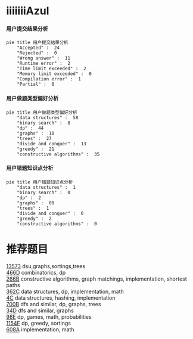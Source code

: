 # iiiiiiiAzul

<!-- tabs:start -->



#### **用户提交结果分析**

```mermaid
pie title 用户提交结果分析
    "Accepted" :  24
    "Rejected" :  0
    "Wrong answer" :  11
    "Runtime error" :  2
    "Time limit exceeded" :  2
    "Memory limit exceeded" :  0
    "Compilation error" :  1
    "Partial" :  0
```

#### **用户做题类型偏好分析**

```mermaid
pie title 用户做题类型偏好分析
    "data structures" :  58
    "binary search" :  8
    "dp" :  44
    "graphs" :  10
    "trees" :  27
    "divide and conquer" :  13
    "greedy" :  21
    "constructive algorithms" :  35
```
#### **用户错题知识点分析**

```mermaid
pie title 用户错题知识点分析
    "data structures" :  1
    "binary search" :  0
    "dp" :  2
    "graphs" :  00
    "trees" :  1
    "divide and conquer" :  0
    "greedy" :  2
    "constructive algorithms" :  0
```



<!-- tabs:end -->
# 推荐题目
[13573](https://codeforces.com/contest/1357/problem/3)		dsu,graphs,sortings,trees		  
[466D](https://codeforces.com/contest/466/problem/D)		combinatorics,
                        dp		  
[266B](https://codeforces.com/contest/266/problem/B)		constructive algorithms,
                        graph matchings,
                        implementation,
                        shortest paths		  
[362C](https://codeforces.com/contest/362/problem/C)		data structures,
                        dp,
                        implementation,
                        math		  
[4C](https://codeforces.com/contest/4/problem/C)		data structures,
                        hashing,
                        implementation		  
[700B](https://codeforces.com/contest/700/problem/B)		dfs and similar,
                        dp,
                        graphs,
                        trees		  
[34D](https://codeforces.com/contest/34/problem/D)		dfs and similar,
                        graphs		  
[98E](https://codeforces.com/contest/98/problem/E)		dp,
                        games,
                        math,
                        probabilities		  
[1154F](https://codeforces.com/contest/1154/problem/F)		dp,
                        greedy,
                        sortings		  
[608A](https://codeforces.com/contest/608/problem/A)		implementation,
                        math		  
